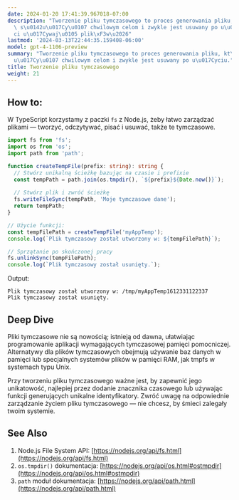 ```yaml
---
date: 2024-01-20 17:41:39.967018-07:00
description: "Tworzenie pliku tymczasowego to proces generowania pliku, kt\xF3ry ma\
  \ s\u0142u\u017Cy\u0107 chwilowym celom i zwykle jest usuwany po u\u017Cyciu. Programi\u015B\
  ci u\u017Cywaj\u0105 plik\xF3w\u2026"
lastmod: '2024-03-13T22:44:35.159408-06:00'
model: gpt-4-1106-preview
summary: "Tworzenie pliku tymczasowego to proces generowania pliku, kt\xF3ry ma s\u0142\
  u\u017Cy\u0107 chwilowym celom i zwykle jest usuwany po u\u017Cyciu."
title: Tworzenie pliku tymczasowego
weight: 21
---
```


## How to:
W TypeScript korzystamy z paczki `fs` z Node.js, żeby łatwo zarządzać plikami — tworzyć, odczytywać, pisać i usuwać, także te tymczasowe.

```typescript
import fs from 'fs';
import os from 'os';
import path from 'path';

function createTempFile(prefix: string): string {
  // Stwórz unikalną ścieżkę bazując na czasie i prefixie
  const tempPath = path.join(os.tmpdir(), `${prefix}${Date.now()}`);
  
  // Stwórz plik i zwróć ścieżkę
  fs.writeFileSync(tempPath, 'Moje tymczasowe dane');
  return tempPath;
}

// Użycie funkcji:
const tempFilePath = createTempFile('myAppTemp');
console.log(`Plik tymczasowy został utworzony w: ${tempFilePath}`);

// Sprzątanie po skończonej pracy
fs.unlinkSync(tempFilePath);
console.log(`Plik tymczasowy został usunięty.`);
```

Output:

```
Plik tymczasowy został utworzony w: /tmp/myAppTemp1612331122337
Plik tymczasowy został usunięty.
```

## Deep Dive
Pliki tymczasowe nie są nowością; istnieją od dawna, ułatwiając programowanie aplikacji wymagających tymczasowej pamięci pomocniczej. Alternatywy dla plików tymczasowych obejmują używanie baz danych w pamięci lub specjalnych systemów plików w pamięci RAM, jak tmpfs w systemach typu Unix.

Przy tworzeniu pliku tymczasowego ważne jest, by zapewnić jego unikatowość, najlepiej przez dodanie znacznika czasowego lub używając funkcji generujących unikalne identyfikatory. Zwróć uwagę na odpowiednie zarządzanie życiem pliku tymczasowego — nie chcesz, by śmieci zalegały twoim systemie.

## See Also
1. Node.js File System API: [https://nodejs.org/api/fs.html](https://nodejs.org/api/fs.html)
2. `os.tmpdir()` dokumentacja: [https://nodejs.org/api/os.html#ostmpdir](https://nodejs.org/api/os.html#ostmpdir)
3. `path` moduł dokumentacja: [https://nodejs.org/api/path.html](https://nodejs.org/api/path.html)
